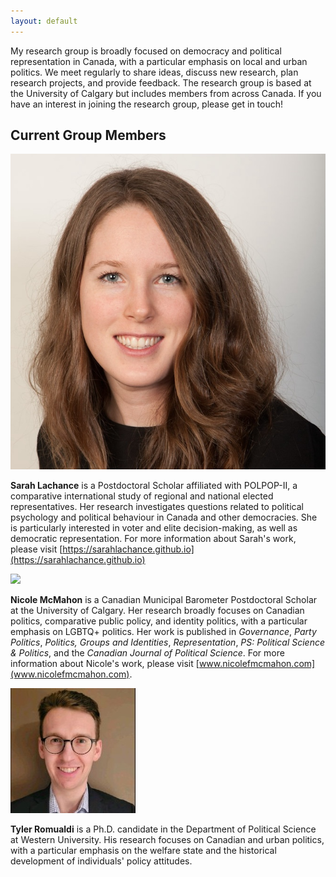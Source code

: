 ```yaml
---
layout: default
---
```


My research group is broadly focused on democracy and political representation in Canada, with a particular emphasis on local and urban politics. We meet regularly to share ideas, discuss new research, plan research projects, and provide feedback. The research group is based at the University of Calgary but includes members from across Canada. If you have an interest in joining the research group, please get in touch! 

## Current Group Members

<img class="profile-picture" src="lachance.jpg">

**Sarah Lachance** is a Postdoctoral Scholar affiliated with POLPOP-II, a comparative international study of regional and national elected representatives. Her research investigates questions related to political psychology and political behaviour in Canada and other democracies. She is particularly interested in voter and elite decision-making, as well as democratic representation. For more information about Sarah's work, please visit [https://sarahlachance.github.io](https://sarahlachance.github.io)

<img class="profile-picture" src="mcmahon.png">

**Nicole McMahon** is a Canadian Municipal Barometer Postdoctoral Scholar at the University of Calgary. Her research broadly focuses on Canadian politics, comparative public policy, and identity politics, with a particular emphasis on LGBTQ+ politics. Her work is published in _Governance_, _Party Politics_, _Politics, Groups and Identities_, _Representation_, _PS: Political Science & Politics_, and the _Canadian Journal of Political Science_. For more information about Nicole's work, please visit [www.nicolefmcmahon.com](www.nicolefmcmahon.com). 

<img class="profile-picture" src="Romualdi.jpeg">

**Tyler Romualdi** is a Ph.D. candidate in the Department of Political Science at Western University. His research focuses on Canadian and urban politics, with a particular emphasis on the welfare state and the historical development of individuals' policy attitudes.
